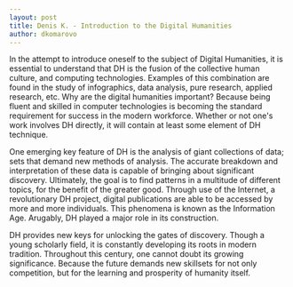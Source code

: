```yaml
---
layout: post
title: Denis K. - Introduction to the Digital Humanities
author: dkomarovo
---
```


In the attempt to introduce oneself to the subject of Digital Humanities, it is essential to understand that DH is the fusion of the 
collective human culture, and computing technologies. Examples of this combination are found in the study of infographics, data analysis, 
pure research, applied research, etc. Why are the digital humanities important? Because being fluent and skilled in computer technologies 
is becoming the standard requirement for success in the modern workforce. Whether or not one's work involves DH directly, it will contain 
at least some element of DH technique. 

One emerging key feature of DH is the analysis of giant collections of data; sets that demand new methods of analysis. The accurate 
breakdown and interpretation of these data is capable of bringing about significant discovery. Ultimately, the goal is to find patterns 
in a multitude of different topics, for the benefit of the greater good. Through use of the Internet, a revolutionary DH project, digital 
publications are able to be accessed by more and more individuals. This phenomena is known as the Information Age. Arugably, DH played 
a major role in its construction.

DH provides new keys for unlocking the gates of discovery. Though a young scholarly field, it is constantly developing its roots in 
modern tradition. Throughout this century, one cannot doubt its growing significance. Because the future demands new skillsets for not
only competition, but for the learning and prosperity of humanity itself.

